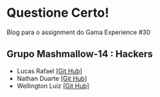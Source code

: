 # Questione Certo!

Blog para o assignment do Gama Experience #30

## Grupo Mashmallow-14 : Hackers

* Lucas Rafael    [[Git Hub]](https://github.com/lukrraffa)
* Nathan Duarte   [[Git Hub]](https://github.com/Nathanfrduarte)
* Wellington Luiz [[Git Hub]](https://github.com/)
